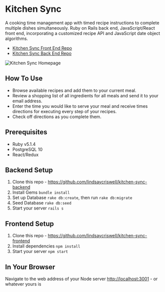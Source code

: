 # Kitchen Sync
A cooking time management app with timed recipe instructions to complete multiple dishes simultaneously. Ruby on Rails back end, JavaScript/React front end, incorporating a customized recipe API and JavaScript date object algorithms. 

* [Kitchen Sync Front End Repo](https://github.com/lindsaycriswell/kitchen-sync-frontend)
* [Kitchen Sync Back End Repo](https://github.com/lindsaycriswell/kitchen-sync-backend)

![Kitchen Sync Homepage](kitchen-sync-homepage.jpg)

## How To Use
* Browse available recipes and add them to your current meal.
* Review a shopping list of all ingredients for all meals and send it to your email address.
* Enter the time you would like to serve your meal and receive times directions for executing every step of your recipes.
* Check off directions as you complete them.

## Prerequisites

* Ruby v5.1.4
* PostgreSQL 10
* React/Redux

## Backend Setup
1. Clone this repo - https://github.com/lindsaycriswell/kitchen-sync-backend
2. Install Gems `bundle install`
3. Set up Database `rake db:create`, then run `rake db:migrate`
4. Seed Database `rake db:seed`
5. Start your server `rails s`

## Frontend Setup
1. Clone this repo - https://github.com/lindsaycriswell/kitchen-sync-frontend
1. Install dependencies `npm install` 
2. Start your server `npm start` 

## In Your Browser 
Navigate to the web address of your Node server [http://localhost:3001](http://localhost:3001) - or whatever yours is
